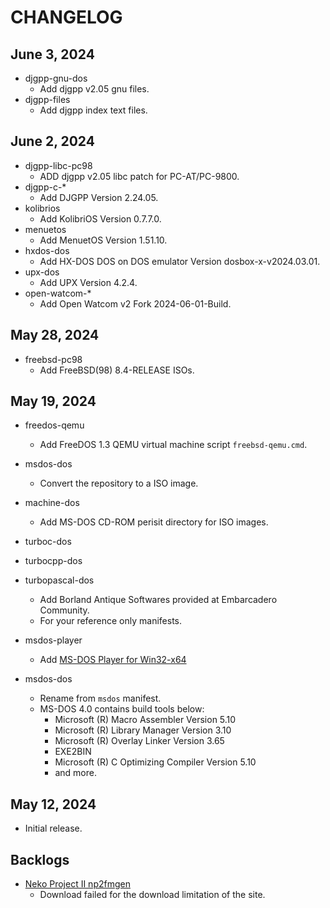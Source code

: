 # CHANGELOG

## June 3, 2024

- djgpp-gnu-dos
    - Add djgpp v2.05 gnu files.
- djgpp-files
    - Add djgpp index text files.

## June 2, 2024

- djgpp-libc-pc98
    - ADD djgpp v2.05 libc patch for PC-AT/PC-9800.
- djgpp-c-*
    - Add DJGPP Version 2.24.05.
- kolibrios
    - Add KolibriOS Version 0.7.7.0.
- menuetos
    - Add MenuetOS Version 1.51.10.
- hxdos-dos
    - Add HX-DOS DOS on DOS emulator Version dosbox-x-v2024.03.01.
- upx-dos
    - Add UPX Version 4.2.4.
- open-watcom-*
    - Add Open Watcom v2 Fork 2024-06-01-Build.

## May 28, 2024

- freebsd-pc98
    - Add FreeBSD(98) 8.4-RELEASE ISOs.

## May 19, 2024

- freedos-qemu
    - Add FreeDOS 1.3 QEMU virtual machine script ```freebsd-qemu.cmd```.
- msdos-dos
    - Convert the repository to a ISO image.
- machine-dos
    - Add MS-DOS CD-ROM perisit directory for ISO images.
- turboc-dos
- turbocpp-dos
- turbopascal-dos
    - Add Borland Antique Softwares provided at Embarcadero Community.
    - For your reference only manifests.

- msdos-player
    - Add [MS-DOS Player for Win32-x64](http://takeda-toshiya.my.coocan.jp/msdos/)

- msdos-dos
    - Rename from ```msdos``` manifest.
    - MS-DOS 4.0 contains build tools below:
        - Microsoft (R) Macro Assembler Version 5.10
        - Microsoft (R) Library Manager Version 3.10
        - Microsoft (R) Overlay Linker Version 3.65
        - EXE2BIN
        - Microsoft (R) C Optimizing Compiler Version 5.10
        - and more.

## May 12, 2024

- Initial release.

## Backlogs

- [Neko Project II np2fmgen](https://nenecchi.kirara.st/)
    - Download failed for the download limitation of the site.
